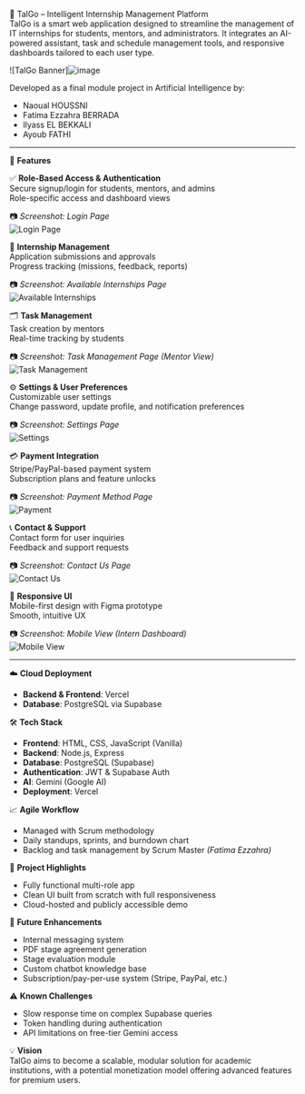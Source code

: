 💼 TalGo – Intelligent Internship Management Platform  
TalGo is a smart web application designed to streamline the management of IT internships for students, mentors, and administrators. It integrates an AI-powered assistant, task and schedule management tools, and responsive dashboards tailored to each user type.

![TalGo Banner]![image](https://github.com/user-attachments/assets/9d7c4777-4aaf-4021-bcb8-76f7080ee2a0)


Developed as a final module project in Artificial Intelligence by:

- Naoual HOUSSNI  
- Fatima Ezzahra BERRADA  
- Ilyass EL BEKKALI  
- Ayoub FATHI  

---

🚀 **Features**

✅ **Role-Based Access & Authentication**  
Secure signup/login for students, mentors, and admins  
Role-specific access and dashboard views  

📷 *Screenshot: Login Page*  
![Login Page](./screenshots/login.png)

🎯 **Internship Management**  
Application submissions and approvals  
Progress tracking (missions, feedback, reports)  

📷 *Screenshot: Available Internships Page*  
![Available Internships](./screenshots/available-internships.png)

🗂 **Task Management**  
Task creation by mentors  
Real-time tracking by students  

📷 *Screenshot: Task Management Page (Mentor View)*  
![Task Management](./screenshots/task-management.png)

⚙️ **Settings & User Preferences**  
Customizable user settings  
Change password, update profile, and notification preferences  

📷 *Screenshot: Settings Page*  
![Settings](./screenshots/settings.png)

💳 **Payment Integration**  
Stripe/PayPal-based payment system  
Subscription plans and feature unlocks  

📷 *Screenshot: Payment Method Page*  
![Payment](./screenshots/payment.png)

📞 **Contact & Support**  
Contact form for user inquiries  
Feedback and support requests  

📷 *Screenshot: Contact Us Page*  
![Contact Us](./screenshots/contact-us.png)

📱 **Responsive UI**  
Mobile-first design with Figma prototype  
Smooth, intuitive UX  

📷 *Screenshot: Mobile View (Intern Dashboard)*  
![Mobile View](./screenshots/mobile-dashboard.png)

---

☁️ **Cloud Deployment**  
- **Backend & Frontend**: Vercel  
- **Database**: PostgreSQL via Supabase  

🛠 **Tech Stack**  
- **Frontend**: HTML, CSS, JavaScript (Vanilla)  
- **Backend**: Node.js, Express  
- **Database**: PostgreSQL (Supabase)  
- **Authentication**: JWT & Supabase Auth  
- **AI**: Gemini (Google AI)  
- **Deployment**: Vercel  

📈 **Agile Workflow**  
- Managed with Scrum methodology  
- Daily standups, sprints, and burndown chart  
- Backlog and task management by Scrum Master *(Fatima Ezzahra)*  

📌 **Project Highlights**  
- Fully functional multi-role app  
- Clean UI built from scratch with full responsiveness  
- Cloud-hosted and publicly accessible demo  

🔧 **Future Enhancements**
- Internal messaging system  
- PDF stage agreement generation  
- Stage evaluation module  
- Custom chatbot knowledge base  
- Subscription/pay-per-use system (Stripe, PayPal, etc.)

⚠️ **Known Challenges**
- Slow response time on complex Supabase queries  
- Token handling during authentication  
- API limitations on free-tier Gemini access  

💡 **Vision**  
TalGo aims to become a scalable, modular solution for academic institutions, with a potential monetization model offering advanced features for premium users.
